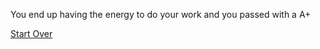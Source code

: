 You end up having the energy to do your work and you passed with a A+

[Start Over](../HavingHwDue.md)
